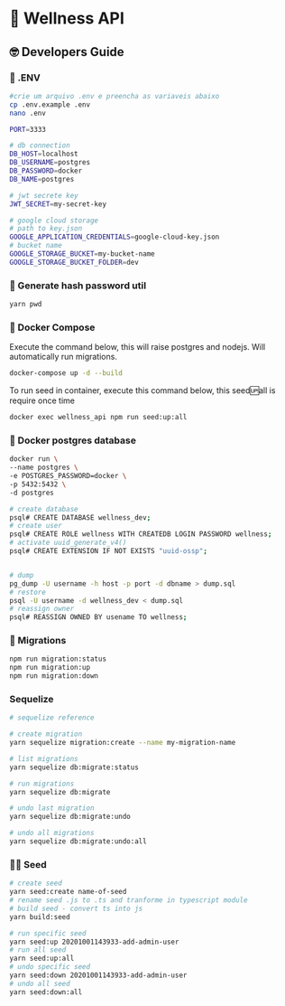 # 🚀 Wellness API

## 🤓 Developers Guide

### 🧐 .ENV

```sh
#crie um arquivo .env e preencha as variaveis abaixo
cp .env.example .env
nano .env

PORT=3333

# db connection
DB_HOST=localhost
DB_USERNAME=postgres
DB_PASSWORD=docker
DB_NAME=postgres

# jwt secrete key
JWT_SECRET=my-secret-key

# google cloud storage
# path to key.json
GOOGLE_APPLICATION_CREDENTIALS=google-cloud-key.json
# bucket name
GOOGLE_STORAGE_BUCKET=my-bucket-name
GOOGLE_STORAGE_BUCKET_FOLDER=dev
```

### 🤖 Generate hash password util

```sh
yarn pwd
```

### 🐋 Docker Compose

Execute the command below, this will raise postgres and nodejs.
Will automatically run migrations.

```sh
docker-compose up -d --build
```

To run seed in container, execute this command below,
this seed:up:all is require once time

```sh
docker exec wellness_api npm run seed:up:all
```

### 🐋 Docker postgres database

```sh
docker run \
--name postgres \
-e POSTGRES_PASSWORD=docker \
-p 5432:5432 \
-d postgres

# create database
psql# CREATE DATABASE wellness_dev;
# create user
psql# CREATE ROLE wellness WITH CREATEDB LOGIN PASSWORD wellness;
# activate uuid_generate_v4()
psql# CREATE EXTENSION IF NOT EXISTS "uuid-ossp";


# dump
pg_dump -U username -h host -p port -d dbname > dump.sql
# restore
psql -U username -d wellness_dev < dump.sql
# reassign owner
psql# REASSIGN OWNED BY usename TO wellness;
```

### 🤯 Migrations

```sh
npm run migration:status
npm run migration:up
npm run migration:down
```

### Sequelize

```sh
# sequelize reference

# create migration
yarn sequelize migration:create --name my-migration-name

# list migrations
yarn sequelize db:migrate:status

# run migrations
yarn sequelize db:migrate

# undo last migration
yarn sequelize db:migrate:undo

# undo all migrations
yarn sequelize db:migrate:undo:all
```

### 👨︎‍🔧︎ Seed

```sh
# create seed
yarn seed:create name-of-seed
# rename seed .js to .ts and tranforme in typescript module
# build seed - convert ts into js
yarn build:seed

# run specific seed
yarn seed:up 20201001143933-add-admin-user
# run all seed
yarn seed:up:all
# undo specific seed
yarn seed:down 20201001143933-add-admin-user
# undo all seed
yarn seed:down:all
```
